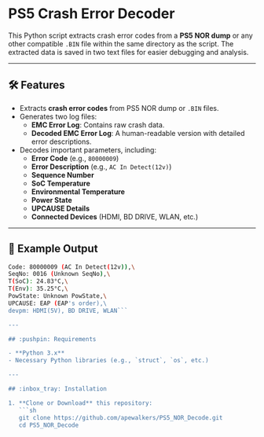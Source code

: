 # PS5 Crash Error Decoder

This Python script extracts crash error codes from a **PS5 NOR dump** or any other compatible `.BIN` file within the same directory as the script. The extracted data is saved in two text files for easier debugging and analysis.

---

## 🛠 Features

- Extracts **crash error codes** from PS5 NOR dump or `.BIN` files.
- Generates two log files:
  - **EMC Error Log**: Contains raw crash data.
  - **Decoded EMC Error Log**: A human-readable version with detailed error descriptions.
- Decodes important parameters, including:
  - **Error Code** (e.g., `80000009`)
  - **Error Description** (e.g., `AC In Detect(12v)`)
  - **Sequence Number**
  - **SoC Temperature**
  - **Environmental Temperature**
  - **Power State**
  - **UPCAUSE Details**
  - **Connected Devices** (HDMI, BD DRIVE, WLAN, etc.)

---

## :open_file_folder: Example Output
```sh
Code: 80000009 (AC In Detect(12v)),\
SeqNo: 0016 (Unknown SeqNo),\
T(SoC): 24.83°C,\
T(Env): 35.25°C,\
PowState: Unknown PowState,\
UPCAUSE: EAP (EAP's order),\
devpm: HDMI(5V), BD DRIVE, WLAN```

---

## :pushpin: Requirements

- **Python 3.x**
- Necessary Python libraries (e.g., `struct`, `os`, etc.)

---

## :inbox_tray: Installation

1. **Clone or Download** this repository:
   ```sh
   git clone https://github.com/apewalkers/PS5_NOR_Decode.git
   cd PS5_NOR_Decode
